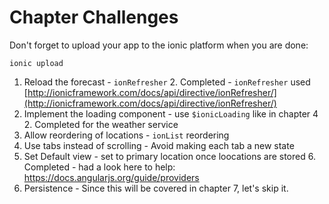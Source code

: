 # Chapter Challenges

Don't forget to upload your app to the ionic platform when you are done:

`ionic upload`

1. Reload the forecast - `ionRefresher`
    2. Completed - `ionRefresher` used [http://ionicframework.com/docs/api/directive/ionRefresher/](http://ionicframework.com/docs/api/directive/ionRefresher/)
2. Implement the loading component - use `$ionicLoading` like in chapter 4
    2. Completed for the weather service
3. Allow reordering of locations - `ionList` reordering
4. Use tabs instead of scrolling - Avoid making each tab a new state
5. Set Default view - set to primary location once loocations are stored
    6. Completed - had a look here to help: https://docs.angularjs.org/guide/providers
6. Persistence - Since this will be covered in chapter 7, let's skip it.
